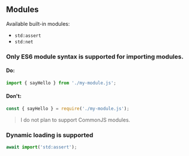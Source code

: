 ## Modules

Available built-in modules:

- `std:assert`
- `std:net`

### Only ES6 module syntax is supported for importing modules.

#### Do:

```js
import { sayHello } from './my-module.js';
```

#### Don't:

```js
const { sayHello } = require('./my-module.js');
```

> I do not plan to support CommonJS modules.


### Dynamic loading is supported

```js
await import('std:assert');
```
